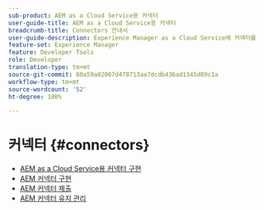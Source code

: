 ```yaml
---
sub-product: AEM as a Cloud Service용 커넥터
user-guide-title: AEM as a Cloud Service용 커넥터
breadcrumb-title: Connectors 안내서
user-guide-description: Experience Manager as a Cloud Service에 커넥터를 통합하는 방법을 알아봅니다.
feature-set: Experience Manager
feature: Developer Tools
role: Developer
translation-type: tm+mt
source-git-commit: 80a59a02067d478713aa7dcdb436ad1345d89c1a
workflow-type: tm+mt
source-wordcount: '52'
ht-degree: 100%

---
```



# 커넥터 {#connectors}

+ [AEM as a Cloud Service용 커넥터 구현](/help/connectors/home.md)
+ [AEM 커넥터 구현](implement.md)
+ [AEM 커넥터 제출](submit.md)
+ [AEM 커넥터 유지 관리](maintain.md)
